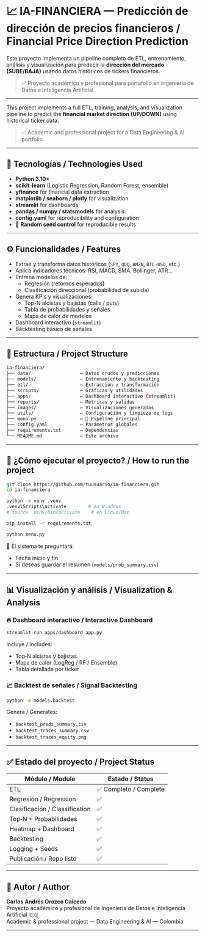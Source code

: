 # 📈 IA-FINANCIERA — Predicción de dirección de precios financieros / Financial Price Direction Prediction

Este proyecto implementa un pipeline completo de ETL, entrenamiento, análisis y visualización para predecir la **dirección del mercado (SUBE/BAJA)** usando datos históricos de tickers financieros.

> ✅ Proyecto académico y profesional para portafolio en Ingeniería de Datos e Inteligencia Artificial.

---

This project implements a full ETL, training, analysis, and visualization pipeline to predict the **financial market direction (UP/DOWN)** using historical ticker data.

> ✅ Academic and professional project for a Data Engineering & AI portfolio.

---

## 🧠 Tecnologías / Technologies Used

- **Python 3.10+**
- **scikit-learn** (Logistic Regression, Random Forest, ensemble)
- **yfinance** for financial data extraction
- **matplotlib / seaborn / plotly** for visualization
- **streamlit** for dashboards
- **pandas / numpy / statsmodels** for analysis
- **config.yaml** for reproducibility and configuration
- 🔁 **Random seed control** for reproducible results

---

## ⚙️ Funcionalidades / Features

- Extrae y transforma datos históricos (`SPY`, `QQQ`, `AMZN`, `BTC-USD`, etc.)
- Aplica indicadores técnicos: RSI, MACD, SMA, Bollinger, ATR...
- Entrena modelos de:
  - Regresión (retornos esperados)
  - Clasificación direccional (probabilidad de subida)
- Genera KPIs y visualizaciones:
  - Top-N alcistas y bajistas (calls / puts)
  - Tabla de probabilidades y señales
  - Mapa de calor de modelos
- Dashboard interactivo (`streamlit`)
- Backtesting básico de señales

---

## 📁 Estructura / Project Structure

```bash
ia-financiera/
├── data/                  ← Datos crudos y predicciones
├── models/                ← Entrenamiento y backtesting
├── etl/                   ← Extracción y transformación
├── scripts/               ← Gráficas y utilidades
├── apps/                  ← Dashboard interactivo (streamlit)
├── reports/               ← Métricas y salidas
├── images/                ← Visualizaciones generadas
├── utils/                 ← Configuración y limpieza de logs
├── menu.py                ← 🎯 Pipeline principal
├── config.yaml            ← Parámetros globales
├── requirements.txt       ← Dependencias
└── README.md              ← Este archivo
```

---

## 🚀 ¿Cómo ejecutar el proyecto? / How to run the project

```bash
git clone https://github.com/tuusuario/ia-financiera.git
cd ia-financiera

python -m venv .venv
.venv\Scripts\activate        # en Windows
# source .venv/bin/activate    # en Linux/Mac

pip install -r requirements.txt

python menu.py
```

📌 El sistema te preguntará:
- Fecha inicio y fin
- Si deseas guardar el resumen (`models/prob_summary.csv`)

---

## 📊 Visualización y análisis / Visualization & Analysis

### 🔥 Dashboard interactivo / Interactive Dashboard

```bash
streamlit run apps/dashboard_app.py
```

Incluye / Includes:
- Top‑N alcistas y bajistas
- Mapa de calor (LogReg / RF / Ensemble)
- Tabla detallada por ticker

### 📈 Backtest de señales / Signal Backtesting

```bash
python -m models.backtest
```

Genera / Generates:
- `backtest_preds_summary.csv`
- `backtest_traces_summary.csv`
- `backtest_traces_equity.png`

---

## ✅ Estado del proyecto / Project Status

| Módulo / Module     | Estado / Status |
|---------------------|------------------|
| ETL                 | ✅ Completo / Complete |
| Regresión / Regression | ✅ |
| Clasificación / Classification | ✅ |
| Top‑N + Probabilidades | ✅ |
| Heatmap + Dashboard | ✅ |
| Backtesting         | ✅ |
| Logging + Seeds     | ✅ |
| Publicación / Repo listo | ✅ |

---

## 👤 Autor / Author

**Carlos Andrés Orozco Caicedo**  
Proyecto académico y profesional de Ingeniería de Datos e Inteligencia Artificial 🇨🇴  
Academic & professional project — Data Engineering & AI — Colombia

---